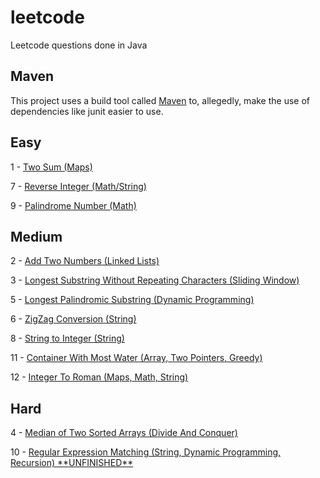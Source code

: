 # leetcode
Leetcode questions done in Java

## Maven

This project uses a build tool called <a href="https://maven.apache.org/">Maven</a> to, allegedly, make the use of dependencies like junit easier to use.

## Easy
<p>1 - <a href="https://github.com/matthewgraca/leetcode/blob/master/src/main/java/mgraca/easy/TwoSum.java">Two Sum (Maps)</a></p>
<p>7 - <a href="https://github.com/matthewgraca/leetcode/blob/master/src/main/java/mgraca/easy/ReverseInteger.java">Reverse Integer (Math/String)</a></p>
<p>9 - <a href="https://github.com/matthewgraca/leetcode/blob/master/src/main/java/mgraca/easy/PalindromeNumber.java">Palindrome Number (Math)</a></p>

## Medium
<p>2 - <a href="https://github.com/matthewgraca/leetcode/blob/master/src/main/java/mgraca/medium/AddTwoNumbers.java">Add Two Numbers (Linked Lists)</a></p>
<p>3 - <a href="https://github.com/matthewgraca/leetcode/blob/master/src/main/java/mgraca/medium/LongestSubstringWithoutRepeatingCharacters.java">Longest Substring Without Repeating Characters (Sliding Window)</a></p>
<p>5 - <a href="https://github.com/matthewgraca/leetcode/blob/master/src/main/java/mgraca/medium/LongestPalindromicSubstring.java">Longest Palindromic Substring (Dynamic Programming)</a></p>
<p>6 - <a href="https://github.com/matthewgraca/leetcode/blob/master/src/main/java/mgraca/medium/ZigZagConversion.java">ZigZag Conversion (String)</a></p>
<p>8 - <a href="https://github.com/matthewgraca/leetcode/blob/master/src/main/java/mgraca/medium/StringToInteger.java">String to Integer (String)</a></p>
<p>11 - <a href="https://github.com/matthewgraca/leetcode/blob/master/src/main/java/mgraca/medium/ContainerWithMostWater.java">Container With Most Water (Array, Two Pointers, Greedy)</a></p>
<p>12 - <a href="https://github.com/matthewgraca/leetcode/blob/master/src/main/java/mgraca/medium/IntegerToRoman.java">Integer To Roman (Maps, Math, String)</a></p>

## Hard
<p>4 - <a href="https://github.com/matthewgraca/leetcode/blob/master/src/main/java/mgraca/hard/MedianOfTwoSortedArrays.java">Median of Two Sorted Arrays (Divide And Conquer)</a></p>
<p>10 - <a href="https://github.com/matthewgraca/leetcode/blob/master/src/main/java/mgraca/hard/RegularExpressionMatching.java">Regular Expression Matching (String, Dynamic Programming, Recursion) **UNFINISHED**</a></p>
